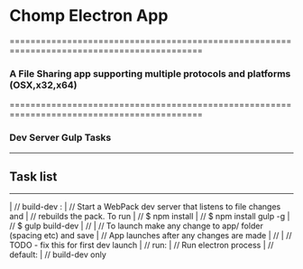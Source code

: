 # Chomp Electron App

===========================================================================================
### A File Sharing app supporting multiple protocols and platforms (OSX,x32,x64) 
===========================================================================================


### Dev Server Gulp Tasks 

----------------------- 
## Task list
----------------------- 

| // build-dev :
| // 		Start a WebPack dev server that listens to file changes and
| // 		rebuilds the pack. To run 
| // 		$ npm install
| //		$ npm install gulp -g 
| // 		$ gulp build-dev
| //
| // 		To launch make any change to app/ folder (spacing etc) and save
| // 		App launches after any changes are made
| //
| // 		TODO - fix this for first dev launch
| // run:
| // 		Run electron process
| // default:
| // 		build-dev only
